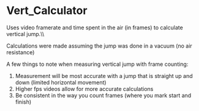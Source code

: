 # Vert_Calculator
Uses video framerate and time spent in the air (in frames) to calculate vertical jump.\\\

Calculations were made assuming the jump was done in a vacuum (no air resistance)

A few things to note when measuring vertical jump with frame counting:
1. Measurement will be most accurate with a jump that is straight up and down (limited horizontal movement)
2. Higher fps videos allow for more accurate calculations
3. Be consistent in the way you count frames (where you mark start and finish)
